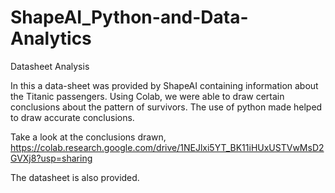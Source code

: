 # ShapeAI_Python-and-Data-Analytics
Datasheet Analysis

In this a data-sheet was provided by ShapeAI containing information about the Titanic passengers.
Using Colab, we were able to draw certain conclusions about the pattern of survivors.
The use of python made helped to draw accurate conclusions.

Take a look at the conclusions drawn,
https://colab.research.google.com/drive/1NEJlxi5YT_BK11iHUxUSTVwMsD2GVXj8?usp=sharing

The datasheet is also provided.
